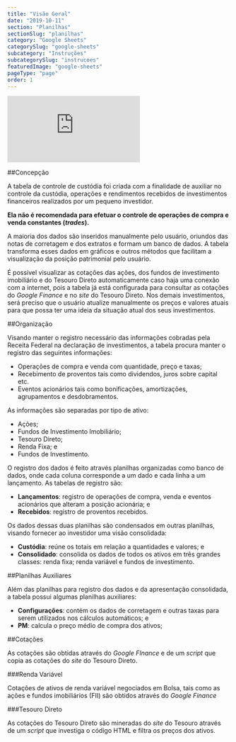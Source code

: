 ```yaml
---
title: "Visão Geral"
date: "2019-10-11"
section: "Planilhas"
sectionSlug: "planilhas"
category: "Google Sheets"
categorySlug: "google-sheets"
subcategory: "Instruções"
subcategorySlug: "instrucoes"
featuredImage: "google-sheets"
pageType: "page"
order: 1
---
```


<div class="iframe-container">
<iframe src="https://www.youtube.com/embed/wa9jisjKeB8" frameborder="0" allow="accelerometer; autoplay; encrypted-media; gyroscope; picture-in-picture" allowfullscreen></iframe>
</div>


##Concepção

A tabela de controle de custódia foi criada com a finalidade de auxiliar no controle da custódia, operações e rendimentos recebidos de investimentos financeiros realizados por um pequeno investidor.

**Ela não é recomendada para efetuar o controle de operações de compra e venda constantes (*trades*).**

A maioria dos dados são inseridos manualmente pelo usuário, oriundos das notas de corretagem e dos extratos e formam um banco de dados. A tabela transforma esses dados em gráficos e outros métodos que facilitam a visualização da posição patrimonial pelo usuário.

É possível visualizar as cotações das ações, dos fundos de investimento imobiliário e do Tesouro Direto automaticamente caso haja uma conexão com a internet, pois a tabela já está configurada para consultar as cotações do *Google Finance* e no *site* do Tesouro Direto. Nos demais investimentos, será preciso que o usuário atualize manualmente os preços e valores atuais para que possa ter uma ideia da situação atual dos seus investimentos.

##Organização

Visando manter o registro necessário das informações cobradas pela Receita Federal na declaração de investimentos, a tabela procura manter o registro das seguintes informações:

- Operações de compra e venda com quantidade, preço e taxas;
- Recebimento de proventos tais como dividendos, juros sobre capital etc.
- Eventos acionários tais como bonificações, amortizações, agrupamentos e desdobramentos.

As informações são separadas por tipo de ativo:

- Ações;
- Fundos de Investimento Imobiliário;
- Tesouro Direto;
- Renda Fixa; e
- Fundos de Investimento.

O registro dos dados é feito através planilhas organizadas como banco de dados, onde cada coluna corresponde a um dado e cada linha a um lançamento. As tabelas de registro são:

- **Lançamentos**: registro de operações de compra, venda e eventos acionários que alteram a posição acionária; e
- **Recebidos**: registro de proventos recebidos.

Os dados dessas duas planilhas são condensados em outras planilhas, visando fornecer ao investidor uma visão consolidada:

- **Custódia**: reúne os totais em relação a quantidades e valores; e
- **Consolidado**: consolida os dados de todos os ativos em três grandes classes: renda fixa; renda variável e fundos de investimento.

##Planilhas Auxiliares

Além das planilhas para registro dos dados e da apresentação consolidada, a tabela possui algumas planilhas auxiliares:

- **Configurações**: contém os dados de corretagem e outras taxas para serem utilizados nos cálculos automáticos; e
- **PM**: calcula o preço médio de compra dos ativos;

##Cotações

As cotações são obtidas através do *Google FInance* e de um *script* que copia as cotações do *site* do Tesouro Direto.

###Renda Variável

Cotações de ativos de renda variável negociados em Bolsa, tais como as ações e fundos imobiliários (FII) são obtidos através do *Google Finance*


###Tesouro Direto

As cotações do Tesouro Direto são mineradas do *site* do Tesouro através de um *script* que investiga o código HTML e filtra os preços dos ativos.